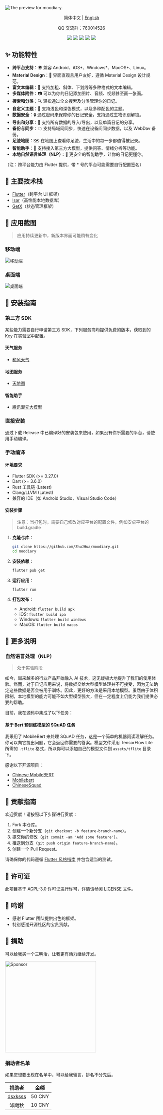 <picture>
  <source media="(prefers-color-scheme: dark)" srcset="res/banner/dark_zh.svg">
  <source media="(prefers-color-scheme: light)" srcset="res/banner/light_zh.svg">
  <img alt="The preview for moodiary." src="res/banner/light_zh.svg">
</picture>

<p align="center">简体中文 | <a href="README.en.md">English</a></p>

<p align="center">QQ 交流群：760014526</p>

<div align="center">
  <img src="https://img.shields.io/badge/Flutter-3.27.0-blue?style=for-the-badge">
  <img src="https://img.shields.io/github/repo-size/ZhuJHua/moodiary?style=for-the-badge&color=ff7070">
  <img src="https://img.shields.io/github/stars/ZhuJHua/moodiary?style=for-the-badge&color=965f8a">
  <img src="https://img.shields.io/github/v/release/ZhuJHua/moodiary?style=for-the-badge&color=4f5e7f">
  <img src="https://img.shields.io/github/license/ZhuJHua/moodiary?style=for-the-badge&color=4ac6b7">
</div>

## ✨ 功能特性

- **跨平台支持**：🌍 兼容 Android、iOS\*、Windows\*、MacOS\*、Linux。
- **Material Design**：🎨 界面直观且用户友好，遵循 Material Design 设计规范。
- **富文本编辑**：📝 支持加粗、斜体、下划线等多种格式的文本编辑。
- **多媒体附件**：📷 可以为你的日记添加图片、音频、视频甚至画一张画。
- **搜索和分类**：🔍 轻松通过全文搜索及分类管理你的日记。
- **自定义主题**：🌈 支持浅色和深色模式，以及多种配色的主题。
- **数据安全**：🔒 通过密码来保障你的日记安全，支持通过生物识别解锁。
- **导出和分享**：🧾 支持所有数据的导入/导出，以及单篇日记的分享。
- **备份与同步**：☁ 支持局域网同步，快速在设备间同步数据，以及 WebDav 备份。
- **足迹地图**：🗺️ 在地图上查看你足迹，生活中的每一步都值得被记录。
- **智能助手**：💬 支持接入第三方大模型，提供问答、情绪分析等功能。
- **本地自然语言处理（NLP）**：🤖 更安全的智能助手，让你的日记更懂你。

（注：跨平台能力由 Flutter 提供，带 * 号的平台可能需要自行配置签名）

## 🔧 主要技术栈

- [Flutter](https://github.com/flutter/flutter)（跨平台 UI 框架）
- [Isar](https://github.com/isar/isar)（高性能本地数据库）
- [GetX](https://github.com/jonataslaw/getx)（状态管理框架）

## 📸 应用截图

> 应用持续更新中，新版本界面可能稍有变化

### 移动端

![移动端](res/screenshot/mobile.webp)

### 桌面端

![桌面端](res/screenshot/desktop.webp)

## 🚀 安装指南

### 第三方 SDK

某些能力需要自行申请第三方 SDK，下列服务商均提供免费的版本，获取到的 Key 在实验室中配置。

#### 天气服务

- [和风天气](https://dev.qweather.com/docs/api/)

#### 地图服务

- [天地图](http://lbs.tianditu.gov.cn/server/MapService.html)

#### 智能助手

- [腾讯混元大模型](https://cloud.tencent.com/document/product/1729/97731)

### 直接安装

通过下载 Release 中已编译好的安装包来使用，如果没有你所需要的平台，请使用手动编译。

### 手动编译

#### 环境要求

- Flutter SDK (>= 3.27.0)
- Dart (>= 3.6.0)
- Rust 工具链 (Latest)
- Clang/LLVM (Latest)
- 兼容的 IDE（如 Android Studio、Visual Studio Code）

#### 安装步骤

> 注意：当打包时，需要自己修改对应平台的配置文件，例如安卓平台的 build.gradle

1. **克隆仓库**：

   ```bash
   git clone https://github.com/ZhuJHua/moodiary.git
   cd moodiary
   ```

2. **安装依赖**：

   ```bash
   flutter pub get
   ```

3. **运行应用**：

   ```bash
   flutter run
   ```

4. **打包发布**：

    - Android: `flutter build apk`
   - iOS: `flutter build ipa`
    - Windows: `flutter build windows`
   - MacOS: `flutter build macos`

## 📝 更多说明

### 自然语言处理（NLP）

> 处于实验阶段

如今，越来越多的行业产品开始融入 AI 技术，这无疑极大地提升了我们的使用体验。然而，对于日记应用来说，将数据交给大型模型处理并不可接受，因为无法确定这些数据是否会被用于训练。因此，更好的方法是采用本地模型。虽然由于体积限制，本地模型的能力可能不如大型模型强大，但在一定程度上仍能为我们提供必要的帮助。

目前，我在源码中集成了以下任务：

#### 基于 Bert 预训练模型的 SQuAD 任务

我采用了 MobileBert 来处理 SQuAD 任务，这是一个简单的机器阅读理解任务。你可以向它提出问题，它会返回你需要的答案。模型文件采用 TensorFlow Lite 所需的 `.tflite` 格式，所以你可以添加自己的模型文件到 `assets/tflite` 目录下。

感谢以下开源项目：

- [Chinese MobileBERT](https://github.com/ymcui/Chinese-MobileBERT)
- [Mobilebert](https://github.com/google-research/google-research/tree/master/mobilebert)
- [ChineseSquad](https://github.com/junzeng-pluto/ChineseSquad)

## 🤝 贡献指南

欢迎贡献！请按照以下步骤进行贡献：

1. Fork 本仓库。
2. 创建一个新分支（`git checkout -b feature-branch-name`）。
3. 提交你的修改（`git commit -am 'Add some feature'`）。
4. 推送到分支（`git push origin feature-branch-name`）。
5. 创建一个 Pull Request。

请确保你的代码遵循 [Flutter 风格指南](https://flutter.dev/docs/development/tools/formatting) 并包含适当的测试。

## 📄 许可证

此项目基于 AGPL-3.0 许可证进行许可，详情请参阅 [LICENSE](LICENSE) 文件。

## 💖 鸣谢

- 感谢 Flutter 团队提供出色的框架。
- 特别感谢开源社区的宝贵贡献。

## 🥪 捐助

可以给我买一个三明治，让我更有动力继续开发。

<img src="res/sponsor/wechat.jpg" style="width:300px" alt="Sponsor"/>

### 捐助者名单

如果您想要出现在名单中，可以给我留言，排名不分先后。

|                  捐助者                  |   金额   |
|:-------------------------------------:|:------:|
| [dsxksss](https://github.com/dsxksss) | 50 CNY |
|                  沭飏秋                  | 10 CNY |
